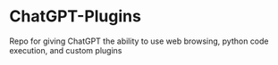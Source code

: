 # ChatGPT-Plugins
Repo for giving ChatGPT the ability to use web browsing, python code execution, and custom plugins
